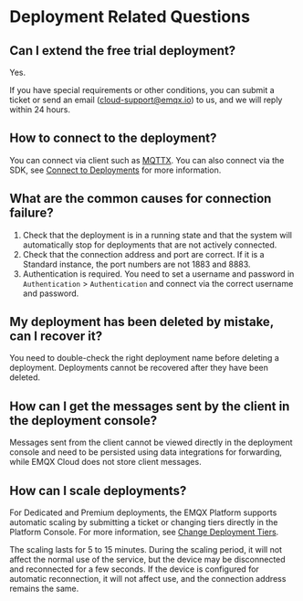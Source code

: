 # Deployment Related Questions

## Can I extend the free trial deployment?

Yes.

If you have special requirements or other conditions, you can submit a ticket or send an email (cloud-support@emqx.io) to us, and we will reply within 24 hours.

## How to connect to the deployment?

You can connect via client such as [MQTTX](https://mqttx.app). You can also connect via the SDK, see [Connect to Deployments](../connect_to_deployments/overview.md) for more information.

## What are the common causes for connection failure?

1. Check that the deployment is in a running state and that the system will automatically stop for deployments that are not actively connected.
2. Check that the connection address and port are correct. If it is a Standard instance, the port numbers are not 1883 and 8883.
3. Authentication is required. You need to set a username and password in `Authentication` > `Authentication` and connect via the correct username and password.

## My deployment has been deleted by mistake, can I recover it?

You need to double-check the right deployment name before deleting a deployment. Deployments cannot be recovered after they have been deleted.

## How can I get the messages sent by the client in the deployment console?

Messages sent from the client cannot be viewed directly in the deployment console and need to be persisted using data integrations for forwarding, while EMQX Cloud does not store client messages.

## How can I scale deployments?

For Dedicated and Premium deployments, the EMQX Platform supports automatic scaling by submitting a ticket or changing tiers directly in the Platform Console. For more information, see [Change Deployment Tiers](../deployments/change_tier.md).

The scaling lasts for 5 to 15 minutes. During the scaling period, it will not affect the normal use of the service, but the device may be disconnected and reconnected for a few seconds. If the device is configured for automatic reconnection, it will not affect use, and the connection address remains the same.
